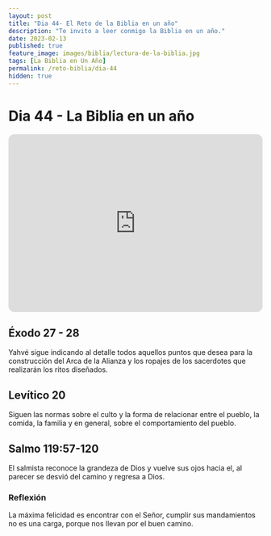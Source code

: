 ```yaml
---
layout: post
title: "Dia 44- El Reto de la Biblia en un año"
description: "Te invito a leer conmigo la Biblia en un año."
date: 2023-02-13
published: true
feature_image: images/biblia/lectura-de-la-biblia.jpg
tags: [La Biblia en Un Año]
permalink: /reto-biblia/dia-44
hidden: true
---
```


# Dia 44 - La Biblia en un año
<iframe style="border-radius:12px" src="https://open.spotify.com/embed/episode/1SIVOtL2YIIxGeKi6TlA9B?utm_source=generator" width="100%" height="352" frameBorder="0" allowfullscreen="" allow="autoplay; clipboard-write; encrypted-media; fullscreen; picture-in-picture" loading="lazy"></iframe>

## Éxodo 27 - 28
Yahvé sigue indicando al detalle todos aquellos puntos que desea para la construcción del Arca de la Alianza y los ropajes de los sacerdotes que realizarán los ritos diseñados.

## Levítico 20
Siguen las normas sobre el culto y la forma de relacionar entre el pueblo, la comida, la familia y en general, sobre el comportamiento del pueblo.

## Salmo 119:57-120
El salmista reconoce la grandeza de Dios y vuelve sus ojos hacia el, al parecer se desvió del camino y regresa a Dios.

### Reflexión
La máxima felicidad es encontrar con el Señor, cumplir sus mandamientos no es una carga, porque nos llevan por el buen camino.







